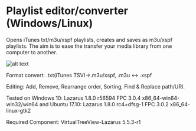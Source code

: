 # Playlist editor/converter (Windows/Linux)
Opens iTunes txt/m3u/xspf playlists, creates and saves as m3u/xspf playlists. The aim is to ease the transfer your media library from one computer to another.

![alt text](https://github.com/torumyax/Playlist-editor/blob/master/files/bin/PlaylistEditorScreenshot1.png?raw=true)

Format convert:
.txt(iTunes TSV)->.m3u/xspf,
.m3u <-> .xspf

Editing:
Add, Remove, Rearrange order, Sorting, Find & Replace path/URI.


Tested on Windows 10: Lazarus 1.8.0 r56594 FPC 3.0.4 x86_64-win64-win32/win64 and Ubuntu 17.10: Lazarus 1.8.0 rc4+dfsg-1 FPC 3.0.2 x86_64-linux-gtk2

Required Component: VirtualTreeView-Lazarus 5.5.3-r1
